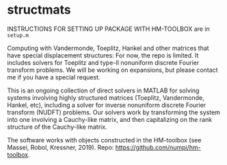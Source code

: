 # structmats
INSTRUCTIONS FOR SETTING UP PACKAGE WITH HM-TOOLBOX are in ```setup.m```

Computing with Vandermonde, Toeplitz, Hankel and other matrices that have special displacement structures:
For now, the repo is limited. It includes solvers for Toeplitz and type-II nonuniform discrete Fourier transform problems. We will be working on expansions, but please contact me if you have a special request. 

This is an ongoing collection of direct solvers in MATLAB for solving systems involving highly structured matrices (Toeplitz, Vandermonde, Hankel, etc), including a solver for inverse nonuniform discrete Fourier transform (NUDFT) problems. Our solvers work by transforming the system into one involving a Cauchy-like matrix, and then capitalizing on the rank structure of the Cauchy-like matrix. 

The software works with objects constructed in the HM-toolbox (see Massei, Robol, Kressner, 2019). Repo: https://github.com/numpi/hm-toolbox. 




